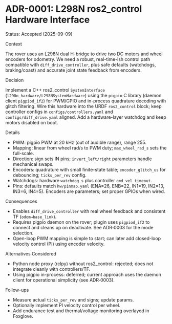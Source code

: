 # ADR-0001: L298N ros2_control Hardware Interface

Status: Accepted (2025-09-09)

Context

The rover uses an L298N dual H-bridge to drive two DC motors and wheel encoders for odometry. We need a robust, real-time-ish control path compatible with `diff_drive_controller`, plus safe defaults (watchdogs, braking/coast) and accurate joint state feedback from encoders.

Decision

Implement a C++ ros2_control `SystemInterface` (`l298n_hardware/L298NSystemHardware`) using the `pigpio` C library (daemon client `pigpiod_if2`) for PWM/GPIO and in-process quadrature decoding with glitch filtering. Wire this hardware into the URDF `ros2_control` block; keep controller configs in `configs/controllers.yaml` and `configs/diff_drive.yaml` aligned. Add a hardware-layer watchdog and keep motors disabled on boot.

Details

- PWM: pigpio PWM at 20 kHz (out of audible range), range 255.
- Mapping: linear from wheel rad/s to PWM duty; `max_wheel_rad_s` sets the full-scale.
- Direction: sign sets IN pins; `invert_left/right` parameters handle mechanical swaps.
- Encoders: quadrature with small finite-state table; `encoder_glitch_us` for debouncing; `ticks_per_rev` config.
- Watchdogs: hardware `watchdog_s` plus controller `cmd_vel_timeout`.
- Pins: defaults match `hw/pinmap.yaml` (ENA=26, ENB=22, IN1=19, IN2=13, IN3=6, IN4=5). Encoders are parameters; set proper GPIOs when wired.

Consequences

- Enables `diff_drive_controller` with real wheel feedback and consistent TF (`odom→base_link`).
- Requires pigpio daemon on the rover; plugin uses `pigpiod_if2` to connect and cleans up on deactivate. See ADR‑0003 for the mode selection.
- Open-loop PWM mapping is simple to start; can later add closed-loop velocity control (PI) using encoder velocity.

Alternatives Considered

- Python node proxy (rclpy) without ros2_control: rejected; does not integrate cleanly with controllers/TF.
- Using pigpio in-process: deferred; current approach uses the daemon client for operational simplicity (see ADR‑0003).

Follow-ups

- Measure actual `ticks_per_rev` and signs; update params.
- Optionally implement PI velocity control per wheel.
- Add endurance test and thermal/voltage monitoring overlayed in Foxglove.
